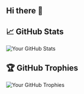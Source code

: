 ## Hi there 👋

<!--
**Abdelmoumeniheb/Abdelmoumeniheb** is a ✨ _special_ ✨ repository because its `README.md` (this file) appears on your GitHub profile.

Here are some ideas to get you started:

- 🔭 I’m currently working on ...
- 🌱 I’m currently learning ...
- 👯 I’m looking to collaborate on ...
- 🤔 I’m looking for help with ...
- 💬 Ask me about ...
- 📫 How to reach me: ...
- 😄 Pronouns: ...
- ⚡ Fun fact: ...
-->

## 📈 GitHub Stats

![Your GitHub Stats](https://github-readme-stats.vercel.app/api?username=Abdelmoumeniheb&show_icons=true&theme=radical)

## 🏆 GitHub Trophies

![Your GitHub Trophies](https://github-profile-trophy.vercel.app/?username=Abdelmoumeniheb&theme=radical)
